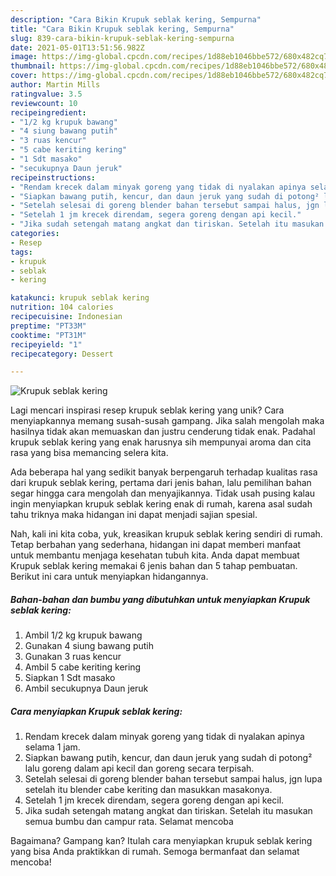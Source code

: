 ```yaml
---
description: "Cara Bikin Krupuk seblak kering, Sempurna"
title: "Cara Bikin Krupuk seblak kering, Sempurna"
slug: 839-cara-bikin-krupuk-seblak-kering-sempurna
date: 2021-05-01T13:51:56.982Z
image: https://img-global.cpcdn.com/recipes/1d88eb1046bbe572/680x482cq70/krupuk-seblak-kering-foto-resep-utama.jpg
thumbnail: https://img-global.cpcdn.com/recipes/1d88eb1046bbe572/680x482cq70/krupuk-seblak-kering-foto-resep-utama.jpg
cover: https://img-global.cpcdn.com/recipes/1d88eb1046bbe572/680x482cq70/krupuk-seblak-kering-foto-resep-utama.jpg
author: Martin Mills
ratingvalue: 3.5
reviewcount: 10
recipeingredient:
- "1/2 kg krupuk bawang"
- "4 siung bawang putih"
- "3 ruas kencur"
- "5 cabe keriting kering"
- "1 Sdt masako"
- "secukupnya Daun jeruk"
recipeinstructions:
- "Rendam krecek dalam minyak goreng yang tidak di nyalakan apinya selama 1 jam."
- "Siapkan bawang putih, kencur, dan daun jeruk yang sudah di potong² lalu goreng dalam api kecil dan goreng secara terpisah."
- "Setelah selesai di goreng blender bahan tersebut sampai halus, jgn lupa setelah itu blender cabe keriting dan masukkan masakonya."
- "Setelah 1 jm krecek direndam, segera goreng dengan api kecil."
- "Jika sudah setengah matang angkat dan tiriskan. Setelah itu masukan semua bumbu dan campur rata. Selamat mencoba"
categories:
- Resep
tags:
- krupuk
- seblak
- kering

katakunci: krupuk seblak kering 
nutrition: 104 calories
recipecuisine: Indonesian
preptime: "PT33M"
cooktime: "PT31M"
recipeyield: "1"
recipecategory: Dessert

---
```



![Krupuk seblak kering](https://img-global.cpcdn.com/recipes/1d88eb1046bbe572/680x482cq70/krupuk-seblak-kering-foto-resep-utama.jpg)

Lagi mencari inspirasi resep krupuk seblak kering yang unik? Cara menyiapkannya memang susah-susah gampang. Jika salah mengolah maka hasilnya tidak akan memuaskan dan justru cenderung tidak enak. Padahal krupuk seblak kering yang enak harusnya sih mempunyai aroma dan cita rasa yang bisa memancing selera kita.



Ada beberapa hal yang sedikit banyak berpengaruh terhadap kualitas rasa dari krupuk seblak kering, pertama dari jenis bahan, lalu pemilihan bahan segar hingga cara mengolah dan menyajikannya. Tidak usah pusing kalau ingin menyiapkan krupuk seblak kering enak di rumah, karena asal sudah tahu triknya maka hidangan ini dapat menjadi sajian spesial.


Nah, kali ini kita coba, yuk, kreasikan krupuk seblak kering sendiri di rumah. Tetap berbahan yang sederhana, hidangan ini dapat memberi manfaat untuk membantu menjaga kesehatan tubuh kita. Anda dapat membuat Krupuk seblak kering memakai 6 jenis bahan dan 5 tahap pembuatan. Berikut ini cara untuk menyiapkan hidangannya.

<!--inarticleads1-->

##### Bahan-bahan dan bumbu yang dibutuhkan untuk menyiapkan Krupuk seblak kering:

1. Ambil 1/2 kg krupuk bawang
1. Gunakan 4 siung bawang putih
1. Gunakan 3 ruas kencur
1. Ambil 5 cabe keriting kering
1. Siapkan 1 Sdt masako
1. Ambil secukupnya Daun jeruk




<!--inarticleads2-->

##### Cara menyiapkan Krupuk seblak kering:

1. Rendam krecek dalam minyak goreng yang tidak di nyalakan apinya selama 1 jam.
1. Siapkan bawang putih, kencur, dan daun jeruk yang sudah di potong² lalu goreng dalam api kecil dan goreng secara terpisah.
1. Setelah selesai di goreng blender bahan tersebut sampai halus, jgn lupa setelah itu blender cabe keriting dan masukkan masakonya.
1. Setelah 1 jm krecek direndam, segera goreng dengan api kecil.
1. Jika sudah setengah matang angkat dan tiriskan. Setelah itu masukan semua bumbu dan campur rata. Selamat mencoba




Bagaimana? Gampang kan? Itulah cara menyiapkan krupuk seblak kering yang bisa Anda praktikkan di rumah. Semoga bermanfaat dan selamat mencoba!
